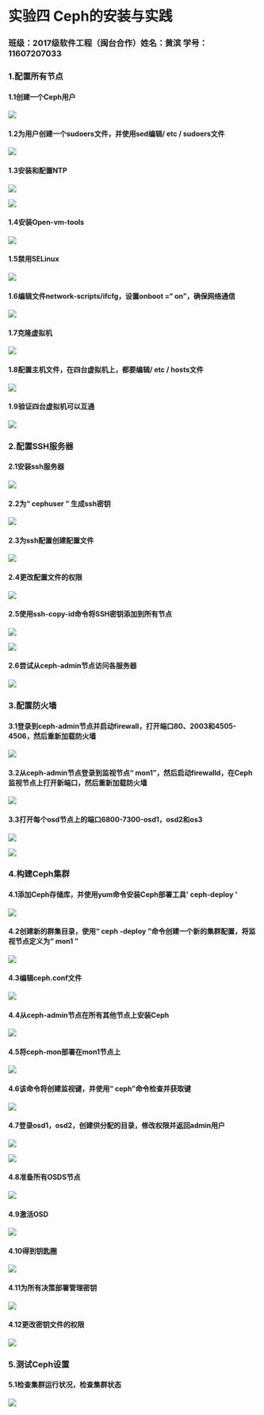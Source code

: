 # 实验四 Ceph的安装与实践

### 班级：2017级软件工程（闽台合作）姓名：黄滨 学号：11607207033

### **1.配置所有节点**

#### 1.1创建一个Ceph用户

![](C:/Git/image/112.png)

#### 1.2为用户创建一个sudoers文件，并使用sed编辑/ etc / sudoers文件

![](C:/Git/image/113.png)

#### 1.3安装和配置NTP

![](C:/Git/image/114.png)

![](C:/Git/image/115.png)

#### 1.4安装Open-vm-tools

![](C:/Git/image/116.png)

#### 1.5禁用SELinux

![](C:/Git/image/117.png)

#### 1.6编辑文件network-scripts/ifcfg，设置onboot =“ on”，确保网络通信

![](C:/Git/image/118.png)

#### 1.7克隆虚拟机

![](C:/Git/image/119.png)

#### 1.8配置主机文件，在四台虚拟机上，都要编辑/ etc / hosts文件 

![](C:/Git/image/120.png)

#### 1.9验证四台虚拟机可以互通

![](C:/Git/image/121.png)

### **2.配置SSH服务器**

#### 2.1安装ssh服务器

![](C:/Git/image/122.png)

#### 2.2为“ **cephuser** ” 生成ssh密钥

![](C:/Git/image/123.png)

#### 2.3为ssh配置创建配置文件

![](C:/Git/image/124.png)

#### 2.4更改配置文件的权限

![](C:/Git/image/125.png)

#### 2.5使用ssh-copy-id命令将SSH密钥添加到所有节点

![](C:/Git/image/126.png)

![](C:/Git/image/127.png)

#### 2.6尝试从ceph-admin节点访问各服务器

![](C:/Git/image/128.png)

### **3.配置防火墙**

#### 3.1登录到ceph-admin节点并启动firewall，打开端口80、2003和4505-4506，然后重新加载防火墙

![](C:/Git/image/129.png)

#### 3.2从ceph-admin节点登录到监视节点“ mon1”，然后启动firewalld，在Ceph监视节点上打开新端口，然后重新加载防火墙

![](C:/Git/image/130.png)

#### 3.3打开每个osd节点上的端口6800-7300-osd1，osd2和os3

![](C:/Git/image/131.png)

![](C:/Git/image/132.png)

### 4.构建Ceph集群

#### 4.1添加Ceph存储库，并使用yum命令安装Ceph部署工具' **ceph-deploy** '

![](C:/Git/image/133.png)

#### 4.2创建新的群集目录，使用“ **ceph** **-deploy** ”命令创建一个新的集群配置，将监视节点定义为“ **mon1** ”

![](C:/Git/image/134.png)

#### 4.3编辑ceph.conf文件

![](C:/Git/image/135.png)

#### 4.4从ceph-admin节点在所有其他节点上安装Ceph

![](C:/Git/image/136.png)

#### 4.5将ceph-mon部署在mon1节点上

![](C:/Git/image/137.png)

#### 4.6该命令将创建监视键，并使用“ ceph”命令检查并获取键

![](C:/Git/image/138.png)

#### 4.7登录osd1，osd2，创建供分配的目录，修改权限并返回admin用户

![](C:/Git/image/139.png)

![](C:/Git/image/140.png)

#### 4.8准备所有OSDS节点

![](C:/Git/image/141.png)

#### 4.9激活OSD

![](C:/Git/image/142.png)

#### 4.10得到钥匙圈

![](C:/Git/image/143.png)

#### 4.11为所有决策部署管理密钥

![](C:/Git/image/144.png)

#### 4.12更改密钥文件的权限

![](C:/Git/image/145.png)

### 5.测试Ceph设置

#### 5.1检查集群运行状况，检查集群状态

![](C:/Git/image/146.png)

